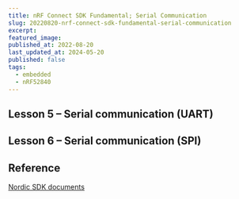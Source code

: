 ```yaml
---
title: nRF Connect SDK Fundamental; Serial Communication
slug: 20220820-nrf-connect-sdk-fundamental-serial-communication
excerpt:
featured_image:
published_at: 2022-08-20
last_updated_at: 2024-05-20
published: false
tags:
  - embedded
  - nRF52840
---
```


## Lesson 5 – Serial communication (UART)

## Lesson 6 – Serial communication (SPI)

## Reference
[Nordic SDK documents](https://docs.nordicsemi.com/bundle/ncs-latest/page/nrf/index.html)
